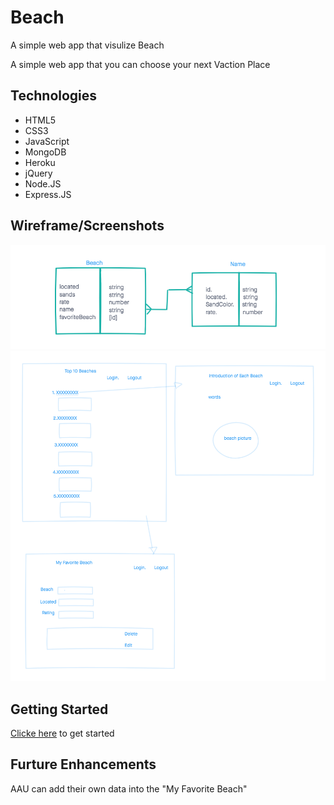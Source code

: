 # Beach

A simple web app that visulize Beach 

A simple web app that you can choose your next Vaction Place

## Technologies
- HTML5
- CSS3
- JavaScript
- MongoDB
- Heroku
- jQuery
- Node.JS
- Express.JS

## Wireframe/Screenshots
![wireframe](./imgs/wireframe.png)
![wireframe](./imgs/ERD.png)

## Getting Started
[Clicke here](https://60c50c41ad233d34950a0430--determined-hodgkin-456d99.netlify.app/) to get started


## Furture Enhancements
AAU can add their own data into the "My Favorite Beach"